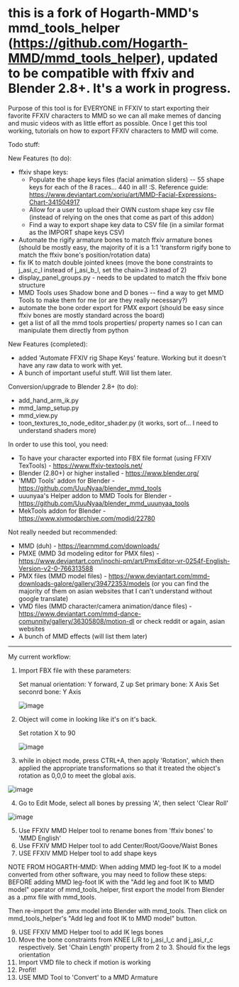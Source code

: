 # this is a fork of Hogarth-MMD's mmd_tools_helper (https://github.com/Hogarth-MMD/mmd_tools_helper), updated to be compatible with ffxiv and Blender 2.8+. It's a work in progress.

Purpose of this tool is for EVERYONE in FFXIV to start exporting their favorite FFXIV characters to MMD so we can all make memes of dancing and music videos with as little effort as possible. Once I get this tool working, tutorials on how to export FFXIV characters to MMD will come. 




Todo stuff:

New Features (to do):
- ffxiv shape keys:
  - Populate the shape keys files (facial animation sliders) -- 55 shape keys for each of the 8 races...  440 in all! :S. Reference guide: https://www.deviantart.com/xoriu/art/MMD-Facial-Expressions-Chart-341504917
  - Allow for a user to upload their OWN custom shape key csv file (instead of relying on the ones that come as part of this addon)
  - Find a way to export shape key data to CSV file (in a similar format as the IMPORT shape keys CSV)
- Automate the rigify armature bones to match ffxiv armature bones (should be mostly easy, the majority of it is a 1:1 'transform rigify bone to match the ffxiv bone's position/rotation data)
- fix IK to match double jointed knees (move the bone constraints to j_asi_c_l instead of j_asi_b_l, set the chain=3 instead of 2)
- display_panel_groups.py - needs to be updated to match the ffxiv bone structure
- MMD Tools uses Shadow bone and D bones -- find a way to get MMD Tools to make them for me (or are they really necessary?)
- automate the bone order export for PMX export (should be easy since ffxiv bones are mostly standard across the board)
- get a list of all the mmd tools properties/ property names so I can can manipulate them directly from python

New Features (completed):
- added 'Automate FFXIV rig Shape Keys' feature. Working but it doesn't have any raw data to work with yet.
- A bunch of important useful stuff. Will list them later.

Conversion/upgrade to Blender 2.8+ (to do):
  - add_hand_arm_ik.py
  - mmd_lamp_setup.py
  - mmd_view.py
  - toon_textures_to_node_editor_shader.py (it works, sort of... I need to understand shaders more)

In order to use this tool, you need:
- To have your character exported into FBX file format (using FFXIV TexTools) - https://www.ffxiv-textools.net/
- Blender (2.80+) or higher installed - https://www.blender.org/
- 'MMD Tools' addon for Blender - https://github.com/UuuNyaa/blender_mmd_tools
- uuunyaa's Helper addon to  MMD Tools for Blender - https://github.com/UuuNyaa/blender_mmd_uuunyaa_tools
- MekTools addon for Blender - https://www.xivmodarchive.com/modid/22780

Not really needed but recommended:
- MMD (duh) - https://learnmmd.com/downloads/
- PMXE (MMD 3d modeling editor for PMX files) - https://www.deviantart.com/inochi-pm/art/PmxEditor-vr-0254f-English-Version-v2-0-766313588
- PMX files (MMD model files) - https://www.deviantart.com/mmd-downloads-galore/gallery/39472353/models (or you can find the majority of them on asian websites that I can't understand without google translate)
- VMD files (MMD character/camera animation/dance files) - https://www.deviantart.com/mmd-dance-comunnity/gallery/36305808/motion-dl or check reddit or again, asian websites
- A bunch of MMD effects (will list them later)

------------

My current workflow:

1) Import FBX file with these parameters:
    
    Set manual orientation: Y forward, Z up
    Set primary bone: X Axis
    Set seconrd bone: Y Axis


      ![image](https://user-images.githubusercontent.com/19479648/213100063-fc5a4607-d850-44ee-9869-ea9f90389000.png)
      
2) Object will come in looking like it's on it's back.

    Set rotation X to 90
    
    ![image](https://user-images.githubusercontent.com/19479648/213100223-cf9ede44-81e1-44f5-917b-2666ec718943.png)

3) while in object mode, press CTRL+A, then apply 'Rotation', which then applied the appropriate transformations so that it treated the object's rotation as 0,0,0 to meet the global axis.

  ![image](https://user-images.githubusercontent.com/19479648/213100326-968e15ab-96f1-4188-9f80-e5801a5fa26c.png)
  
4) Go to Edit Mode, select all bones by pressing 'A', then select 'Clear Roll'

![image](https://user-images.githubusercontent.com/19479648/213671651-c2294687-66d0-4330-b276-8c80014619b5.png)

5) Use FFXIV MMD Helper tool to rename bones from 'ffxiv bones' to 'MMD English'
6) Use FFXIV MMD Helper tool to add Center/Root/Goove/Waist Bones
7) USE FFXIV MMD Helper tool to add shape keys


NOTE FROM HOGARTH-MMD:
  When adding MMD leg-foot IK to a model converted from other software, you may need to follow these steps:
BEFORE adding MMD leg-foot IK with the "Add leg and foot IK to MMD model" operator of mmd_tools_helper, first export the model from Blender as a .pmx file with mmd_tools.

Then re-import the .pmx model into Blender with mmd_tools.
Then click on mmd_tools_helper's "Add leg and foot IK to MMD model" button.

9) USE FFXIV MMD Helper tool to add IK legs bones
10) Move the bone constraints from KNEE L/R to j_asi_l_c and j_asi_r_c respectively. Set 'Chain Length' property from 2 to 3. Should fix the legs orientation
11) Import VMD file to check if motion is working
12) Profit!
13) USE MMD Tool to 'Convert' to a MMD Armature


